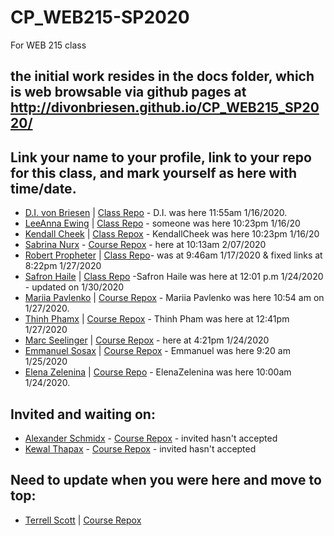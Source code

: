 # CP_WEB215-SP2020
For WEB 215 class
## the initial work resides in the docs folder, which is web browsable via github pages at http://divonbriesen.github.io/CP_WEB215_SP2020/

## Link your name to your profile, link to your repo for this class, and mark yourself as here with time/date. 

- [D.I. von Briesen](https://github.com/divonbriesen/) | [Class Repo](https://github.com/divonbriesen/CP_WEB215_SP2020/) - D.I. was here 11:55am 1/16/2020.
- [LeeAnna Ewing](https://github.com/lewing00/) | [Class Repo](https://github.com/xxxx/WEB250-Cheek/) - someone was here 10:23pm 1/16/20
- [Kendall Cheek](https://github.com/KendallCheek/) | [Class Repox](https://github.com/KendallCheek/WEB250-Cheek/) - KendallCheek was here 10:23pm 1/16/20
- [Sabrina Nurx](https://github.com/snur0000/) - [Course Repox](http://github.com/snur0000/web215) - here at 10:13am 2/07/2020
- [Robert Propheter](https://github.com/robert-m-proph/) | [Class Repo](https://github.com/robert-m-proph/web215-propheter)- was at 9:46am 1/17/2020 & fixed links at 8:22pm 1/27/2020
- [Safron Haile](https://github.com/SafronH/) | [Class Repo](https://github.com/SafronH/Web215) -Safron Haile was here at 12:01 p.m 1/24/2020 - updated on 1/30/2020
- [Mariia Pavlenko](https://github.com/MariiaPa/) | [Course Repox](http://github.com/MariiaPa/web215-pavlenko) - Mariia Pavlenko was here 10:54 am on 1/27/2020.
- [Thinh Phamx](https://github.com/thinhpham266/) | [Course Repox](https://github.com/thinhpham266/web215-pham) - Thinh Pham was here at 12:41pm 1/27/2020
- [Marc Seelinger](https://github.com/mseelingerjr/)  | [Course Repox](https://github.com/mseelingerjr/web210-seelinger) - here at 4:21pm 1/24/2020
- [Emmanuel Sosax](https://github.com/sosaeman/)  | [Course Repox](http://github.com/sosaeman/web215-emmanuelsosa) - Emmanuel was here 9:20 am 1/25/2020
- [Elena Zelenina](https://github.com/ElenaZelenina/) | [Course Repo](https://github.com/ElenaZelenina/web215-Zelenina) - ElenaZelenina was here 10:00am 1/24/2020.

## Invited and waiting on:
- [Alexander Schmidx](https://github.com/LtSchmiddy/) - [Course Repox](http://github.com/LTSchmiddy/youreponame/) - invited hasn't accepted
- [Kewal Thapax](https://github.com/Kewalthapa/)  - [Course Repox](http://github.com/youruserid/youreponame/) - invited hasn't accepted

## Need to update when you were here and move to top:

- [Terrell Scott](https://github.com/Tdscott1978/)  | [Course Repox](http://github.com/Tdscott1978/web215-scott)
